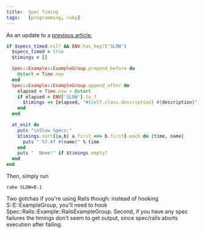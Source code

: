 ```yaml
---
title:  Spec Timing
tags:   [programming, ruby]
---
```


As an update to a [previous article](http://blog.tracefunc.com/2007/01/23/test-timing),

```ruby
if $specs_timed.nil? && ENV.has_key?('SLOW')
  $specs_timed = true
  $timings = []

  Spec::Example::ExampleGroup.prepend_before do
    @start = Time.now
  end
  Spec::Example::ExampleGroup.append_after do
    elapsed = Time.now - @start
    if elapsed > ENV['SLOW'].to_f
      $timings << [elapsed, "#{self.class.description} #{description}"]
    end
  end

  at_exit do
    puts "\nSlow Specs:"
    $timings.sort{|a,b| a.first <=> b.first}.each do |time, name|
      puts " %7.4f #{name}" % time
    end
    puts "  None!" if $timings.empty?
  end
end
```

Then, simply run

    rake SLOW=0.1

Two gotchas if you're using Rails though: instead of hooking S\::E\::ExampleGroup, you'll need to hook Spec\::Rails\::Example\::RailsExampleGroup.  Second, if you have any spec failures the timings don't seem to get output, since spec/rails aborts execution after failing.

